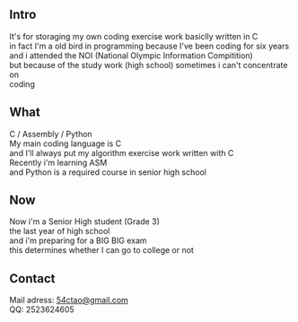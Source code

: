 ## Intro
It's for storaging my own coding exercise work basiclly written in C  
in fact I'm a old bird in programming because I've been coding for six years  
and i attended the NOI (National Olympic Information Compitition)  
but because of the study work (high school) sometimes i can't concentrate on  
coding  
  
## What
C / Assembly / Python  
My main coding language is C  
and I'll always put my algorithm exercise work written with C  
Recently i'm learning ASM  
and Python is a required course in senior high school  
  
## Now
Now i'm a Senior High student (Grade 3)  
the last year of high school  
and i'm preparing for a BIG BIG exam  
this determines whether I can go to college or not  
  
## Contact
Mail adress: 54ctao@gmail.com  
QQ: 2523624605  
